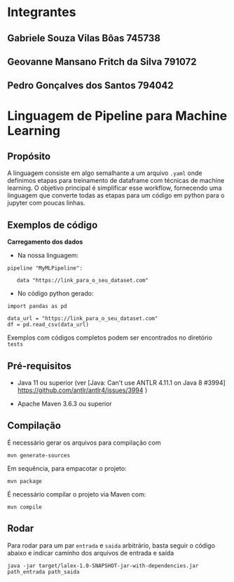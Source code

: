 # Integrantes

## Gabriele Souza Vilas Bôas           745738

## Geovanne Mansano Fritch da Silva    791072

## Pedro Gonçalves dos Santos          794042

# Linguagem de Pipeline para Machine Learning

## Propósito

A linguagem consiste em algo semalhante a um arquivo ```.yaml``` onde definimos etapas para treinamento de dataframe com técnicas de machine learning. O objetivo principal é simplificar esse workflow, fornecendo uma linguagem que converte todas as etapas para um código em python para o jupyter com poucas linhas.

## Exemplos de código

**Carregamento dos dados**

- Na nossa linguagem:
```
pipeline "MyMLPipeline":

   data "https://link_para_o_seu_dataset.com"
```
- No código python gerado:

```
import pandas as pd

data_url = "https://link_para_o_seu_dataset.com"
df = pd.read_csv(data_url)
```

Exemplos com códigos completos podem ser encontrados no diretório `tests`

## Pré-requisitos

- Java 11 ou superior (ver [Java: Can't use ANTLR 4.11.1 on Java 8 #3994] https://github.com/antlr/antlr4/issues/3994 )

- Apache Maven 3.6.3 ou superior

## Compilação

É necessário gerar os arquivos para compilação com

    mvn generate-sources

Em sequência, para empacotar o projeto:

    mvn package

É necessário compilar o projeto via Maven com:

    mvn compile
    
## Rodar

Para rodar para um par `entrada` e `saida` arbitrário, basta seguir o código abaixo e indicar caminho dos arquivos de entrada e saída

    java -jar target/lalex-1.0-SNAPSHOT-jar-with-dependencies.jar path_entrada path_saida
